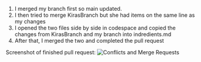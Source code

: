 1. I merged my branch first so main updated.
2. I then tried to merge KirasBranch but she had items on the same line as my changes
3. I opened the two files side by side in codespace and copied the changes from KirasBranch and my branch into indredients.md
4. After that, I merged the two and completed the pull request

Screenshot of finished pull request:
![Conflicts and Merge Requests](https://github.com/user-attachments/assets/2127aa6b-f691-4950-aabb-5cba200bec0d)

